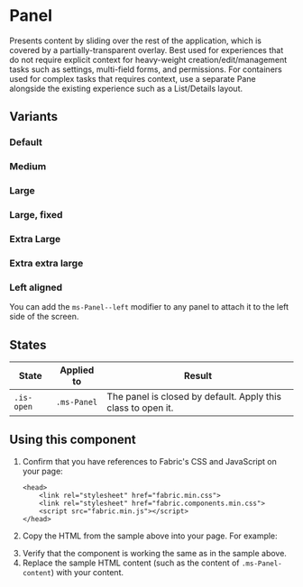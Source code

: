 # Panel
Presents content by sliding over the rest of the application, which is covered by a partially-transparent overlay. Best used for experiences that do not require explicit context for heavy-weight creation/edit/management tasks such as settings, multi-field forms, and permissions. For containers used for complex tasks that requires context, use a separate Pane alongside the existing experience such as a List/Details layout.

## Variants

### Default
<!---
{{> PanelDefaultExample}}
--->

### Medium
<!---
{{> PanelMediumExample}}
--->

### Large
<!---
{{> PanelLargeExample}}
--->

### Large, fixed
<!---
{{> PanelLargeFixedExample}}
--->

### Extra Large
<!---
{{> PanelExtraLargeExample}}
--->

### Extra extra large
<!---
{{> PanelExtraExtraLargeExample}}
--->

### Left aligned
You can add the `ms-Panel--left` modifier to any panel to attach it to the left side of the screen.
<!---
{{> PanelLeftExample}}
--->

## States
State | Applied to | Result
 --- | --- | ---
`.is-open` | `.ms-Panel` | The panel is closed by default. Apply this class to open it.

## Using this component
1. Confirm that you have references to Fabric's CSS and JavaScript on your page:
    ```
    <head>
        <link rel="stylesheet" href="fabric.min.css">
        <link rel="stylesheet" href="fabric.components.min.css">
        <script src="fabric.min.js"></script>
    </head>
    ```
2. Copy the HTML from the sample above into your page. For example:
<!---
<pre>
    <code>
{{renderPartialPre "Panel" "PanelExample" PanelExampleProps.default false}}
    </code>
</pre>
--->
3. Verify that the component is working the same as in the sample above.
4. Replace the sample HTML content (such as the content of `.ms-Panel-content`) with your content.

<!---
{{> PanelDocExampleJS}}
--->
